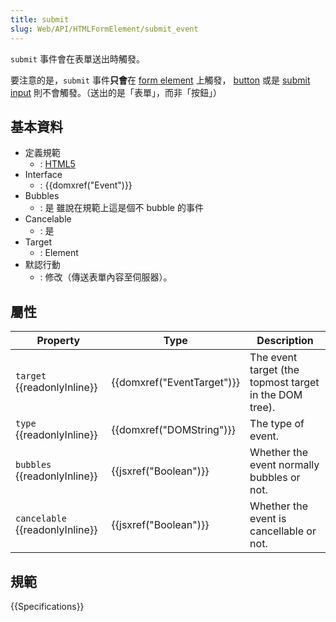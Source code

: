 ```yaml
---
title: submit
slug: Web/API/HTMLFormElement/submit_event
---
```

`submit` 事件會在表單送出時觸發。

要注意的是，`submit` 事件**只會**在 [form element](/zh-TW/docs/Web/HTML/Element/form) 上觸發， [button](/zh-TW/docs/Web/HTML/Element/button) 或是 [submit input](/zh-TW/docs/Web/HTML/Element/input) 則不會觸發。（送出的是「表單」，而非「按鈕」）

## 基本資料

- 定義規範
  - : [HTML5](http://www.whatwg.org/specs/web-apps/current-work/multipage/association-of-controls-and-forms.html#form-submission-algorithm)
- Interface
  - : {{domxref("Event")}}
- Bubbles
  - : 是
    雖說在規範上這是個不 bubble 的事件
- Cancelable
  - : 是
- Target
  - : Element
- 默認行動
  - : 修改（傳送表單內容至伺服器）。

## 屬性

| Property                              | Type                                 | Description                                            |
| ------------------------------------- | ------------------------------------ | ------------------------------------------------------ |
| `target` {{readonlyInline}}     | {{domxref("EventTarget")}} | The event target (the topmost target in the DOM tree). |
| `type` {{readonlyInline}}       | {{domxref("DOMString")}}     | The type of event.                                     |
| `bubbles` {{readonlyInline}}    | {{jsxref("Boolean")}}         | Whether the event normally bubbles or not.             |
| `cancelable` {{readonlyInline}} | {{jsxref("Boolean")}}         | Whether the event is cancellable or not.               |

## 規範

{{Specifications}}
